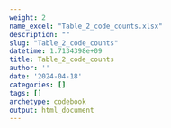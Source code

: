 ```yaml
---
weight: 2
name_excel: "Table_2_code_counts.xlsx"
description: ""
slug: "Table_2_code_counts"
datetime: 1.7134398e+09
title: Table_2_code_counts
author: ''
date: '2024-04-18'
categories: []
tags: []
archetype: codebook
output: html_document
---
```


<div class="tabcontent"></div>
